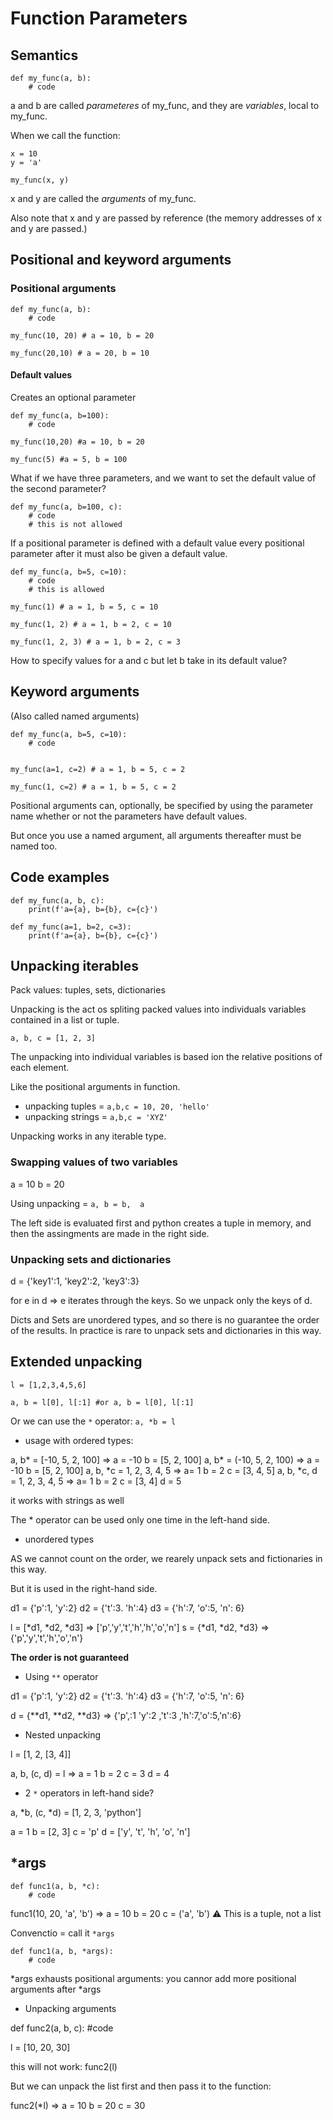 # Function Parameters

## Semantics

```
def my_func(a, b):
	# code
```

a and b are called *parameteres* of my_func, and they are *variables*, local to my_func.

When we call the function:

```
x = 10
y = 'a'

my_func(x, y)
```

x and y are called the *arguments* of my_func.

Also note that x and y are passed by reference (the memory addresses of x and y are passed.)

## Positional and keyword arguments

### Positional arguments

```
def my_func(a, b):
	# code

my_func(10, 20) # a = 10, b = 20

my_func(20,10) # a = 20, b = 10
```

#### Default values

Creates an optional parameter

```
def my_func(a, b=100):
	# code

my_func(10,20) #a = 10, b = 20

my_func(5) #a = 5, b = 100
```

What if we have three parameters, and we want to set the default value of the second parameter?

```
def my_func(a, b=100, c):
	# code
	# this is not allowed
```

If a positional parameter is defined with a default value every positional parameter after it must also be given a default value.

```
def my_func(a, b=5, c=10):
	# code
	# this is allowed

my_func(1) # a = 1, b = 5, c = 10

my_func(1, 2) # a = 1, b = 2, c = 10

my_func(1, 2, 3) # a = 1, b = 2, c = 3
```

How to specify values for a and c but let b take in its default value?

## Keyword arguments

(Also called named arguments)

```
def my_func(a, b=5, c=10):
	# code


my_func(a=1, c=2) # a = 1, b = 5, c = 2

my_func(1, c=2) # a = 1, b = 5, c = 2
```

Positional arguments can, optionally, be specified by using the parameter name whether or not the parameters have default values.


But once you use a named argument, all arguments thereafter must be named too.

## Code examples

```
def my_func(a, b, c):
	print(f'a={a}, b={b}, c={c}')
```

```
def my_func(a=1, b=2, c=3):
	print(f'a={a}, b={b}, c={c}')
```

## Unpacking iterables

Pack values: tuples, sets, dictionaries

Unpacking is the act os spliting packed values into individuals variables contained in a list or tuple.

```
a, b, c = [1, 2, 3]
```

The unpacking into individual variables is based ion the relative positions of each element.

Like the positional arguments in function.

- unpacking tuples = `a,b,c = 10, 20, 'hello'`
- unpacking strings = `a,b,c = 'XYZ'`

Unpacking works in any iterable type.

### Swapping values of two variables

a = 10
b = 20

Using unpacking = `a, b = b,  a`

The left side is evaluated first and python creates a tuple in memory, and then the assingments are made in the right side.

### Unpacking sets and  dictionaries

d = {'key1':1, 'key2':2, 'key3':3}

for e in d  => e iterates through the keys. So we unpack only the keys of d.

Dicts and Sets are unordered types, and so there is no guarantee the order of the results. In practice is rare to unpack sets and dictionaries in this way.

## Extended unpacking

```
l = [1,2,3,4,5,6]

a, b = l[0], l[:1] #or a, b = l[0], l[:1]
```

Or we can use the `*` operator: `a, *b = l` 

- usage with ordered types:

a, b* = [-10, 5, 2, 100] => a = -10 b = [5, 2, 100]
a, b* = (-10, 5, 2, 100) => a = -10 b = [5, 2, 100]
a, b, *c = 1, 2, 3, 4, 5 => a= 1 b = 2 c = [3, 4, 5]
a, b, *c, d = 1, 2, 3, 4, 5 => a= 1 b = 2 c = [3, 4] d = 5

it works with strings as well

The * operator can be used only one time in the left-hand side.

- unordered types

AS we cannot count on the order, we rearely unpack sets and fictionaries in this way.

But it is used in the right-hand side.

d1 = {'p':1, 'y':2}
d2 = {'t':3. 'h':4}
d3 = {'h':7, 'o':5, 'n': 6}

l = [*d1, *d2, *d3] => ['p','y','t','h','h','o','n']
s = {*d1, *d2, *d3} => {'p','y','t','h','o','n'}

**The order is not guaranteed**


- Using `**` operator


d1 = {'p':1, 'y':2}
d2 = {'t':3. 'h':4}
d3 = {'h':7, 'o':5, 'n': 6}

d = {**d1, **d2, **d3} => {'p',:1 'y':2 ,'t':3 ,'h':7,'o':5,'n':6}

- Nested unpacking

l = [1, 2, [3, 4]]

a, b, (c, d) = l  => a = 1 b = 2 c = 3 d = 4

- 2 `*` operators in left-hand side?

a, *b, (c, *d) = [1, 2, 3, 'python']

a = 1
b = [2, 3]
c = 'p'
d = ['y', 't', 'h', 'o', 'n']

## *args

```
def func1(a, b, *c):
    # code
```

func1(10, 20, 'a', 'b') => a = 10 b = 20 c = ('a', 'b') :warning: This is a tuple, not a list

Convenctio = call it `*args`

```
def func1(a, b, *args):
    # code
```

*args exhausts positional arguments: you cannor add more positional arguments after *args

- Unpacking arguments

def func2(a, b, c):
    #code

l = [10, 20, 30]

this will not work: func2(l)

But we can unpack the list first and then pass it to the function:

func2(*l) => a = 10 b = 20 c = 30
